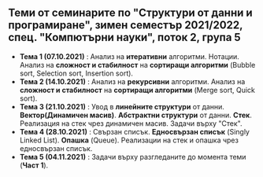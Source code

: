 ## Теми от семинарите по "Структури от данни и програмиране", зимен семестър 2021/2022, спец. "Компютърни науки", поток 2, група 5 ##

 - **Тема 1 (07.10.2021)** : Анализ на **итеративни** алгоритми. Нотации. Анализ на **сложност и стабилност** на **сортиращи алгоритми** (Bubble sort, Selection sort, Insertion sort).
 - **Тема 2 (14.10.2021)** : Анализ на **рекурсивни** алгоритми. Анализ на **сложност и стабилност** на **сортиращи алгоритми** (Merge sort, Quick sort).
 - **Тема 3 (21.10.2021)** : Увод в **линейните структури** от данни. **Вектор(Динамичен масив)**. **Абстрактни структури** от данни. **Стек**. Реализация на стек чрез динамичен масив. Задачи върху "Стек".  
 - **Тема 4 (28.10.2021)** : Свързан списък. **Едносвързан списък** (Singly Linked List). **Опашка** (Queue). Реализации на стек и опашка чрез едносвързан списък.  
 - **Тема 5 (04.11.2021)** : Задачи върху разгледаните до момента теми (**Част 1**).  
